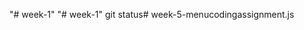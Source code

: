 "# week-1" 
"# week-1" 
git status#   w e e k - 5 - m e n u c o d i n g a s s i g n m e n t . j s  
 